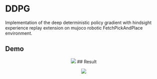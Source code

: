 # DDPG
Implementation of the deep deterministic policy gradient with hindsight experience replay extension on mujoco robotic FetchPickAndPlace environment.   
## Demo
<p align="center">
<img src="demo/FetchPickAndPlace.gif)"
</p>
## Result
<p align="center">
<img src="result/FetchPickandPlace.png)"
</p>
